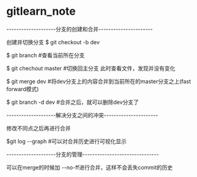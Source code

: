 # gitlearn_note
--------------------分支的创建和合并----------------------

创建并切换分支
$ git checkout -b dev

$ git branch #查看当前所在分支

$ git chechout master #切换回主分支 此时查看文件，发现并没有变化

$ git merge dev #将dev分支上的内容合并到当前所在的master分支之上(fast forward模式)

$ git branch -d dev #合并之后，就可以删除dev分支了


--------------------解决分支之间的冲突----------------------

修改不同点之后再进行合并

$git log --graph #可以对合并历史进行可视化显示

--------------------分支的管理-------------------------------

可以在merge的时候加 --no-ff进行合并，这样不会丢失commit的历史




